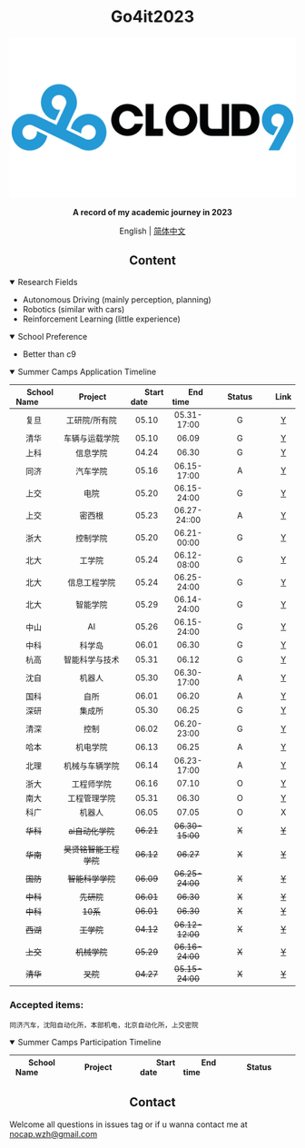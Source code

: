 
# <div align="center">Go4it2023</div>

<div align="center">
    <!-- an image which can properly describe this repository -->
    <!-- images are stored under .github/images -->
    <img src=".github/imgs/c9.png" width="600">
    <p><b>
        A record of my academic journey in 2023
    </b></p>

English | [简体中文](.github/README_cn.md)

</div>

## <div align="center">Content</div>

<details open>
<summary>Research Fields</summary>

- Autonomous Driving (mainly perception, planning)
- Robotics (similar with cars)
- Reinforcement Learning (little experience)
</details>

<details open>
<summary>School Preference</summary>

- Better than c9
</details>

<details open>
<summary>Summer Camps Application Timeline</summary>
<center>

|&nbsp;&nbsp;&nbsp;&nbsp;&nbsp;&nbsp;School Name&nbsp;&nbsp;&nbsp;&nbsp;&nbsp;&nbsp;|&nbsp;&nbsp;&nbsp;&nbsp;&nbsp;&nbsp;&nbsp;&nbsp;Project&nbsp;&nbsp;&nbsp;&nbsp;&nbsp;&nbsp;&nbsp;|&nbsp;&nbsp;&nbsp;&nbsp;&nbsp;&nbsp;&nbsp;Start date&nbsp;&nbsp;&nbsp;&nbsp;&nbsp;&nbsp;&nbsp;|&nbsp;&nbsp;&nbsp;&nbsp;&nbsp;&nbsp;&nbsp;End time&nbsp;&nbsp;&nbsp;&nbsp;&nbsp;&nbsp;&nbsp;|&nbsp;&nbsp;&nbsp;&nbsp;&nbsp;&nbsp;&nbsp;Status&nbsp;&nbsp;&nbsp;&nbsp;&nbsp;&nbsp;&nbsp;|Link|
|:-:|:-:|:-:|:-:|:-:|:-:|
|复旦|工研院/所有院|05.10|05.31-17:00|G|[Y](http://faet.fudan.edu.cn/7b/e8/c23815a490472/page.htm)|
|清华|车辆与运载学院|05.10|06.09|G|[Y](https://mp.weixin.qq.com/s/UeaEx0W6-lx-yO-Pac4I-Q)|
|上科|信息学院|04.24|06.30|G|[Y](https://sist.shanghaitech.edu.cn/2023/0424/c7339a1077054/page.htm)|
|同济|汽车学院|05.16|06.15-17:00|A|[Y](https://auto.tongji.edu.cn/info/1013/8999.htm)|
|上交|电院|05.20|06.15-24:00|G|[Y](https://mp.weixin.qq.com/s/IERz0GMemmwelCO2YLPMMw)|
|上交|密西根|05.23|06.27-24::00|A|[Y](https://www.ji.sjtu.edu.cn/cn/off-the-press-zh/2023-05-24/138602/)|
|浙大|控制学院|05.20|06.21-00:00|G|[Y](http://www.cse.zju.edu.cn/2023/0520/c39333a2759662/page.htm)|
|北大|工学院|05.24|06.12-08:00|G|[Y](https://www.coe.pku.edu.cn/graduate/notice/12117.html)|
|北大|信息工程学院|05.24|06.25-24:00|G|[Y](https://www.ece.pku.edu.cn/info/1027/2607.htm)|
|北大|智能学院|05.29|06.14-24:00|G|[Y](https://www.cis.pku.edu.cn/info/1034/2720.htm)|
|中山|AI|05.26|06.15-24:00|G|[Y](https://sai.sysu.edu.cn/teach/graduate/1409130.htm)|
|中科|科学岛|06.01|06.30|G|[Y](https://xly.ustc.edu.cn/news.php?newsid=932)|
|杭高|智能科学与技术|05.31|06.12|G|[Y](http://hias.ucas.ac.cn/znkxyjs/info/1055/1565.htm)|
|沈自|机器人|05.30|06.30-17:00|A|[Y](http://www.sia.cas.cn/zpjy/yjsjy/zs/zsgg/202305/t20230530_6765083.html)|
|国科|自所|06.01|06.20|A|[Y](http://www.ia.cas.cn/yjsjy/zs/sszs/202306/t20230601_6766442.html)|
|深研|集成所|05.30|06.25|G|[Y](https://www.siat.ac.cn/jgsz2016/jgdh2016/kybm2016/jcs2016/zszl2020/202305/t20230529_6764116.html)|
|清深|控制|06.02|06.20-23:00|G|[Y](https://www.sigs.tsinghua.edu.cn/2023/0531/c120a63499/page.htm)|
|哈本|机电学院|06.13|06.25|A|[Y](https://mp.weixin.qq.com/s/Dqah3sMyWfQB_a66fwxEXw)|
|北理|机械与车辆学院|06.14|06.23-17:00|A|[Y](https://me.bit.edu.cn/tzgg/28957dc299df4332a33abcac38eb9c3d.htm)|
|浙大|工程师学院|06.16|07.10|O|[Y](https://pi.zju.edu.cn/2023/0616/c67026a2773740/page.htm)|
|南大|工程管理学院|05.31|06.30|O|[Y](https://sme.nju.edu.cn/90/bb/c2040a626875/page.htm)|
|科广|机器人|06.05|07.05|O|X|
|~~华科~~|~~ai自动化学院~~|~~06.21~~|~~06.30-15:00~~|~~X~~|~~[Y](http://aia.hust.edu.cn/info/1177/8423.htm)~~|
|~~华南~~|~~吴贤铭智能工程学院~~|~~06.12~~|~~06.27~~|~~X~~|~~[Y](https://yanzhao.scut.edu.cn/Public/PdfViewer.html?file=/Public/GetFileHex.aspx?B4BE4CC6D1C772920FC283855A6DC8345827E68941C108E8D6FEEA9B3E656A3EF7C838073A1A42230536D8AC5407B29F447EC2D9BA0DD3BCA47DF710E3EABF46)~~|
|~~国防~~|~~智能科学学院~~|~~06.09~~|~~06.25-24:00~~|~~X~~|~~[Y](http://yjszs.nudt.edu.cn/pubweb/homePageList/detailed.view?keyId=13079)~~|
|~~中科~~|~~先研院~~|~~06.01~~|~~06.30~~|~~X~~|~~[Y](https://xly.ustc.edu.cn/news.php?newsid=925)~~|
|~~中科~~|~~10系~~|~~06.01~~|~~06.30~~|~~X~~|~~[Y](https://xly.ustc.edu.cn/news.php?newsid=925)~~|
|~~西湖~~|~~工学院~~|~~04.12~~|~~06.12-12:00~~|~~X~~|~~[Y](https://www.westlake.edu.cn/admissions_aid/shorttermprograms/tzgg/202304/t20230411_27260.shtml)~~|
|~~上交~~|~~机械学院~~|~~05.29~~|~~06.16-24:00~~|~~X~~|~~[Y](https://me.sjtu.edu.cn/YanJS/mainnotice/7148.html)~~|
|~~清华~~|~~叉院~~|~~04.27~~|~~05.15-24:00~~|~~X~~|~~[Y](https://mp.weixin.qq.com/s/cS3CcgjAWA8QdWwhxQhdtA)~~|


</center>
</details>

### Accepted items:
    同济汽车，沈阳自动化所，本部机电，北京自动化所，上交密院

<details open>
<summary>Summer Camps Participation Timeline</summary>
<center>

|&nbsp;&nbsp;&nbsp;&nbsp;&nbsp;&nbsp;&nbsp;School Name&nbsp;&nbsp;&nbsp;&nbsp;&nbsp;&nbsp;&nbsp;|&nbsp;&nbsp;&nbsp;&nbsp;&nbsp;&nbsp;&nbsp;&nbsp;&nbsp;&nbsp;Project&nbsp;&nbsp;&nbsp;&nbsp;&nbsp;&nbsp;&nbsp;&nbsp;&nbsp;|&nbsp;&nbsp;&nbsp;&nbsp;&nbsp;&nbsp;&nbsp;&nbsp;Start date&nbsp;&nbsp;&nbsp;&nbsp;&nbsp;&nbsp;&nbsp;&nbsp;|&nbsp;&nbsp;&nbsp;&nbsp;&nbsp;&nbsp;&nbsp;&nbsp;End time&nbsp;&nbsp;&nbsp;&nbsp;&nbsp;&nbsp;&nbsp;&nbsp;|&nbsp;&nbsp;&nbsp;&nbsp;&nbsp;&nbsp;&nbsp;&nbsp;&nbsp;&nbsp;Status&nbsp;&nbsp;&nbsp;&nbsp;&nbsp;&nbsp;&nbsp;&nbsp;&nbsp;&nbsp;&nbsp;|
|:-:|:-:|:-:|:-:|:-:|




</center>
</details>


## <div align="center">Contact</div>
Welcome all questions in issues tag or if u wanna contact me at nocap.wzh@gmail.com
